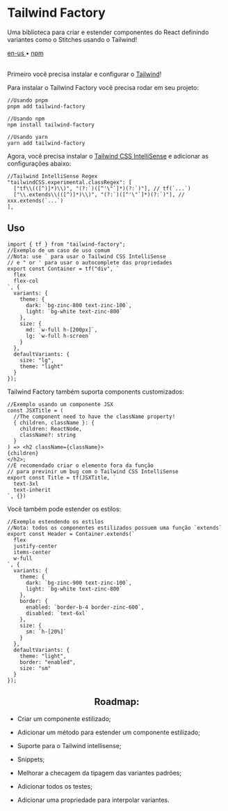 <div valing="top">
  <h1>Tailwind <span>Factory</span></h1>
  <p>Uma biblioteca para criar e estender componentes do React definindo variantes como o Stitches usando o Tailwind!</p>
  <nav>
    <div id="repository-buttons"/>
    <a class="navigation-link disabled" href="https://github.com/L-Marcel/l-marcel/blob/main/README.en-US.md" target="__blank__">
      en-us
    </a>
    <span class="disabled">•</span>
    <a class="navigation-link" href="https://www.npmjs.com/package/tailwind-factory" target="__blank__">
      npm
    </a>
  </nav>
</div>

<br/>

<p>Primeiro você precisa instalar e configurar o <a href="https://tailwindcss.com/docs/installation/" target="__blank__">
Tailwind</a>!</p>

<p>Para instalar o Tailwind Factory você precisa rodar em seu projeto:</p>

<pre><code>//Usando pnpm
pnpm add tailwind-factory

//Usando npm
npm install tailwind-factory

//Usando yarn
yarn add tailwind-factory
</code></pre>

<p>Agora, você precisa instalar o <a href="https://marketplace.visualstudio.com/items?itemName=bradlc.vscode-tailwindcss/" target="__blank__">
Tailwind CSS IntelliSense</a> e adicionar as configurações abaixo:</p>

<pre lang="tsx"><code lang="tsx">//Tailwind IntelliSense Regex
"tailwindCSS.experimental.classRegex": [
  ["tf\\(([^)]*)\\)", "(?:`)([^'\"`]*)(?:`)"], // tf(`...`)
  ["\\.extends\\(([^)]*)\\)", "(?:`)([^'\"`]*)(?:`)"], // xxx.extends(`...`)
],</code></pre>

<h2>Uso</h2>
<pre lang="tsx"><code lang="tsx">import { tf } from "tailwind-factory";
//Exemplo de um caso de uso comum
//Nota: use ` para usar o Tailwind CSS IntelliSense
// e " or ' para usar o autocomplete das propriedades
export const Container = tf("div", `
  flex
  flex-col
`, {
  variants: {
    theme: {
      dark: `bg-zinc-800 text-zinc-100`,
      light: `bg-white text-zinc-800`
    },
    size: {
      md: `w-full h-[200px]`,
      lg: `w-full h-screen`
    }
  },
  defaultVariants: {
    size: "lg",
    theme: "light"
  }
});</code></pre>

<p>Tailwind Factory também suporta components customizados:</p>
<pre lang="tsx"><code lang="tsx">//Exemplo usando um componente JSX
const JSXTitle = (
  //The component need to have the className property!
  { children, className }: { 
    children: ReactNode, 
    className?: string 
  }
) => &lt;h2 className={className}>
{children}
&lt;/h2>;
//É recomendado criar o elemento fora da função
// para previnir um bug com o Tailwind CSS IntelliSense
export const Title = tf(JSXTitle, `
  text-3xl
  text-inherit
`, {})</code></pre>

<p>Você também pode estender os estilos:</p>
<pre lang="tsx"><code lang="tsx">//Exemplo estendendo os estilos
//Nota: todos os componentes estilizados possuem uma função `extends`
export const Header = Container.extends(`
  flex
  justify-center
  items-center
  w-full
`, {
  variants: {
    theme: {
      dark: `bg-zinc-900 text-zinc-100`,
      light: `bg-white text-zinc-800`
    },
    border: {
      enabled: `border-b-4 border-zinc-600`,
      disabled: `text-6xl`
    },
    size: {
      sm: `h-[20%]`
    }
  },
  defaultVariants: {
    theme: "light",
    border: "enabled",
    size: "sm"
  }
});</code></pre>

<div id="grid">
  <div id="grid-item">
    <h2 align="center">Roadmap:</h2>
    <ul>
      <li id="checked"><p>Criar um componente estilizado;</p></li>
      <li id="checked"><p>Adicionar um método para estender um componente estilizado;</p></li>
      <li id="checked"><p>Suporte para o Tailwind intellisense;</p></li>
      <li id="unchecked"><p>Snippets;</p></li>
      <li id="unchecked"><p>Melhorar a checagem da tipagem das variantes padrões;</p></li>
      <li id="unchecked"><p>Adicionar todos os testes;</p></li>
      <li id="unchecked"><p>Adicionar uma propriedade para interpolar variantes.</p></li>
    </ul>
  </div>
</div>